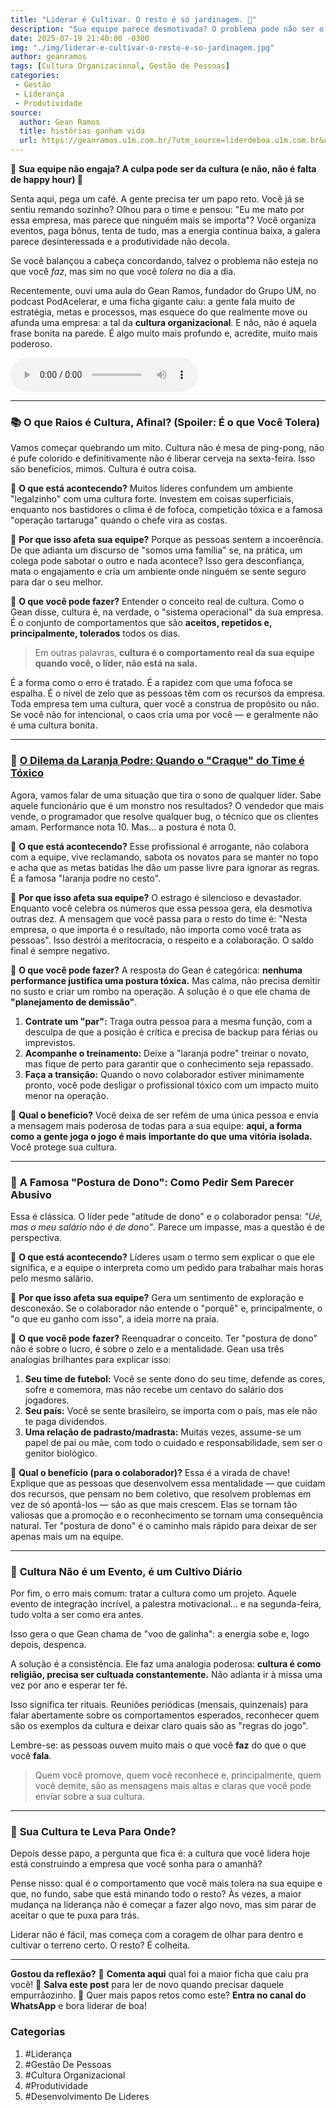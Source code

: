 ```yaml
---
title: "Liderar é Cultivar. O resto é só jardinagem. 🌱"
description: "Sua equipe parece desmotivada? O problema pode não ser o salário, mas a cultura que você tolera. Um papo reto sobre o que realmente engaja um time e gera resultado?"
date: 2025-07-19 21:40:00 -0300
img: "./img/liderar-e-cultivar-o-resto-e-so-jardinagem.jpg"
author: geanramos
tags: [Cultura Organizacional, Gestão de Pessoas]
categories:
 - Gestão
 - Liderança
 - Produtividade
source:
  author: Gean Ramos
  title: histórias ganham vida
  url: https://geanramos.u1m.com.br/?utm_source=liderdeboa.u1m.com.br&utm_medium=referral&utm_campaign=redirect
---
```

   
🎯 **Sua equipe não engaja? A culpa pode ser da cultura (e não, não é falta de happy hour) 🍻**

Senta aqui, pega um café. A gente precisa ter um papo reto. Você já se sentiu remando sozinho? Olhou para o time e pensou: "Eu me mato por essa empresa, mas parece que ninguém mais se importa"? Você organiza eventos, paga bônus, tenta de tudo, mas a energia continua baixa, a galera parece desinteressada e a produtividade não decola.

Se você balançou a cabeça concordando, talvez o problema não esteja no que você *faz*, mas sim no que você *tolera* no dia a dia.

Recentemente, ouvi uma aula do Gean Ramos, fundador do Grupo UM, no podcast PodAcelerar, e uma ficha gigante caiu: a gente fala muito de estratégia, metas e processos, mas esquece do que realmente move ou afunda uma empresa: a tal da **cultura organizacional**. E não, não é aquela frase bonita na parede. É algo muito mais profundo e, acredite, muito mais poderoso.

<audio id="player-audio" controls="">
<source src="./audio/liderar-e-cultivar-o-resto-e-so-jardinagem.mp3" type="audio/mpeg" />
</audio>

---

### 📚 **O que Raios é Cultura, Afinal? (Spoiler: É o que Você Tolera)**

Vamos começar quebrando um mito. Cultura não é mesa de ping-pong, não é pufe colorido e definitivamente não é liberar cerveja na sexta-feira. Isso são benefícios, mimos. Cultura é outra coisa.

🛑 **O que está acontecendo?**
Muitos líderes confundem um ambiente "legalzinho" com uma cultura forte. Investem em coisas superficiais, enquanto nos bastidores o clima é de fofoca, competição tóxica e a famosa "operação tartaruga" quando o chefe vira as costas.

💬 **Por que isso afeta sua equipe?**
Porque as pessoas sentem a incoerência. De que adianta um discurso de "somos uma família" se, na prática, um colega pode sabotar o outro e nada acontece? Isso gera desconfiança, mata o engajamento e cria um ambiente onde ninguém se sente seguro para dar o seu melhor.

🧠 **O que você pode fazer?**
Entender o conceito real de cultura. Como o Gean disse, cultura é, na verdade, o "sistema operacional" da sua empresa. É o conjunto de comportamentos que são **aceitos, repetidos e, principalmente, tolerados** todos os dias.

> Em outras palavras, **cultura é o comportamento real da sua equipe quando você, o líder, não está na sala.**

É a forma como o erro é tratado. É a rapidez com que uma fofoca se espalha. É o nível de zelo que as pessoas têm com os recursos da empresa. Toda empresa tem uma cultura, quer você a construa de propósito ou não. Se você não for intencional, o caos cria uma por você — e geralmente não é uma cultura bonita.

---

### 🍊 **[O Dilema da Laranja Podre: Quando o "Craque" do Time é Tóxico](./a-laranja-podre.html)**

Agora, vamos falar de uma situação que tira o sono de qualquer líder. Sabe aquele funcionário que é um monstro nos resultados? O vendedor que mais vende, o programador que resolve qualquer bug, o técnico que os clientes amam. Performance nota 10. Mas... a postura é nota 0.

🛑 **O que está acontecendo?**
Esse profissional é arrogante, não colabora com a equipe, vive reclamando, sabota os novatos para se manter no topo e acha que as metas batidas lhe dão um passe livre para ignorar as regras. É a famosa "laranja podre no cesto".

💬 **Por que isso afeta sua equipe?**
O estrago é silencioso e devastador. Enquanto você celebra os números que essa pessoa gera, ela desmotiva outras dez. A mensagem que você passa para o resto do time é: "Nesta empresa, o que importa é o resultado, não importa como você trata as pessoas". Isso destrói a meritocracia, o respeito e a colaboração. O saldo final é sempre negativo.

🧠 **O que você pode fazer?**
A resposta do Gean é categórica: **nenhuma performance justifica uma postura tóxica.** Mas calma, não precisa demitir no susto e criar um rombo na operação. A solução é o que ele chama de **"planejamento de demissão"**.

1.  **Contrate um "par":** Traga outra pessoa para a mesma função, com a desculpa de que a posição é crítica e precisa de backup para férias ou imprevistos.
2.  **Acompanhe o treinamento:** Deixe a "laranja podre" treinar o novato, mas fique de perto para garantir que o conhecimento seja repassado.
3.  **Faça a transição:** Quando o novo colaborador estiver minimamente pronto, você pode desligar o profissional tóxico com um impacto muito menor na operação.

🚀 **Qual o benefício?**
Você deixa de ser refém de uma única pessoa e envia a mensagem mais poderosa de todas para a sua equipe: **aqui, a forma como a gente joga o jogo é mais importante do que uma vitória isolada.** Você protege sua cultura.

---

### 👕 **A Famosa "Postura de Dono": Como Pedir Sem Parecer Abusivo**

Essa é clássica. O líder pede "atitude de dono" e o colaborador pensa: *"Ué, mas o meu salário não é de dono"*. Parece um impasse, mas a questão é de perspectiva.

🛑 **O que está acontecendo?**
Líderes usam o termo sem explicar o que ele significa, e a equipe o interpreta como um pedido para trabalhar mais horas pelo mesmo salário.

💬 **Por que isso afeta sua equipe?**
Gera um sentimento de exploração e desconexão. Se o colaborador não entende o "porquê" e, principalmente, o "o que eu ganho com isso", a ideia morre na praia.

🧠 **O que você pode fazer?**
Reenquadrar o conceito. Ter "postura de dono" não é sobre o lucro, é sobre o zelo e a mentalidade. Gean usa três analogias brilhantes para explicar isso:

1.  **Seu time de futebol:** Você se sente dono do seu time, defende as cores, sofre e comemora, mas não recebe um centavo do salário dos jogadores.
2.  **Seu país:** Você se sente brasileiro, se importa com o país, mas ele não te paga dividendos.
3.  **Uma relação de padrasto/madrasta:** Muitas vezes, assume-se um papel de pai ou mãe, com todo o cuidado e responsabilidade, sem ser o genitor biológico.

🚀 **Qual o benefício (para o colaborador)?**
Essa é a virada de chave! Explique que as pessoas que desenvolvem essa mentalidade — que cuidam dos recursos, que pensam no bem coletivo, que resolvem problemas em vez de só apontá-los — são as que mais crescem. Elas se tornam tão valiosas que a promoção e o reconhecimento se tornam uma consequência natural. Ter "postura de dono" é o caminho mais rápido para deixar de ser apenas mais um na equipe.

---

### 🌱 **Cultura Não é um Evento, é um Cultivo Diário**

Por fim, o erro mais comum: tratar a cultura como um projeto. Aquele evento de integração incrível, a palestra motivacional... e na segunda-feira, tudo volta a ser como era antes.

Isso gera o que Gean chama de "voo de galinha": a energia sobe e, logo depois, despenca.

A solução é a consistência. Ele faz uma analogia poderosa: **cultura é como religião, precisa ser cultuada constantemente.** Não adianta ir à missa uma vez por ano e esperar ter fé.

Isso significa ter rituais. Reuniões periódicas (mensais, quinzenais) para falar abertamente sobre os comportamentos esperados, reconhecer quem são os exemplos da cultura e deixar claro quais são as "regras do jogo".

Lembre-se: as pessoas ouvem muito mais o que você **faz** do que o que você **fala**.

> Quem você promove, quem você reconhece e, principalmente, quem você demite, são as mensagens mais altas e claras que você pode enviar sobre a sua cultura.

---

### 🧭 **Sua Cultura te Leva Para Onde?**

Depois desse papo, a pergunta que fica é: a cultura que você lidera hoje está construindo a empresa que você sonha para o amanhã?

Pense nisso: qual é o comportamento que você mais tolera na sua equipe e que, no fundo, sabe que está minando todo o resto? Às vezes, a maior mudança na liderança não é começar a fazer algo novo, mas sim parar de aceitar o que te puxa para trás.

Liderar não é fácil, mas começa com a coragem de olhar para dentro e cultivar o terreno certo. O resto? É colheita.

---

**Gostou da reflexão?**
💬 **Comenta aqui** qual foi a maior ficha que caiu pra você!
💾 **Salva este post** para ler de novo quando precisar daquele empurrãozinho.
📲 Quer mais papos retos como este? **Entra no canal do WhatsApp** e bora liderar de boa!


### **Categorias**

1.  #Liderança
2.  #Gestão De Pessoas
3.  #Cultura Organizacional
4.  #Produtividade
5.  #Desenvolvimento De Lideres
